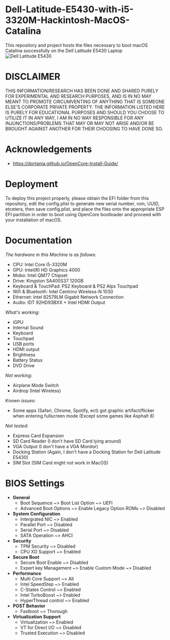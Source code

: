 # Dell-Latitude-E5430-with-i5-3320M-Hackintosh-MacOS-Catalina
This repository and project hosts the files necessary to boot macOS Catalina successfully on the Dell Latitude E5430 Laptop 
![Dell Latitude E5430](https://github.com/BluePurplePro/Dell-Latitude-E5430-with-i5-3320M-Hackintosh-MacOS-Catalina/assets/84092284/dc9655ca-ae35-4149-9db8-462ecfeacc6c)

# DISCLAIMER
THIS INFORMATION/RESEARCH HAS BEEN DONE AND SHARED PURELY FOR EXPERIMENTAL AND RESEARCH PURPOSES, AND IS IN NO MAY MEANT TO PROMOTE CIRCUMVENTING OF ANYTHING THAT IS SOMEONE ELSE'S CORPORATE PRIVATE PROPERTY. THE INFORMATION LISTED HERE IS PURELY FOR EDUCATIONAL PURPOSES AND SHOULD YOU CHOOSE TO UTILIZE IT IN ANY WAY, I AM IN NO WAY RESPONSIBLE FOR ANY INJUNCTIONS/PROBLEMS THAT MAY OR MAY NOT ARISE AND/OR BE BROUGHT AGAINST ANOTHER FOR THEIR CHOOSING TO HAVE DONE SO.

# Acknowledgements
- https://dortania.github.io/OpenCore-Install-Guide/
  
# Deployment
To deploy this project properly, please obtain the EFI folder from this repository, edit the config.plist to generate new serial number, rom, UUID, etcetera, then save config.plist, and place the files onto the appropriate ESP EFI partition in order to boot using OpenCore bootloader and proceed with your installation of macOS.

# Documentation
_The hardware in this Machine is as follows_:
- CPU: Intel Core i5-3320M
- GPU: Intel(R) HD Graphics 4000
- Mobo: Intel QM77 Chipset
- Drive: Kingston SA400S37 120GB
- Keyboard & TouchPad: PS2 Keyboard & PS2 Alps Touchpad
- Wifi & Bluetooth: Intel Centrino Wireless-N 1030
- Ethernet: Intel 82579LM Gigabit Network Connection
- Audio: IDT 92HD93BXX + Intel HDMI Output

_What's working_:
- iGPU
- Internal Sound
- Keyboard
- Touchpad
- USB ports
- HDMI output
- Brightness
- Battery Status
- DVD Drive

_Not working_:
- Airplane Mode Switch
- Airdrop (Intel Wireless)

_Known issues_:
- Some apps (Safari, Chrome, Spotify, ect) got graphic artifact/flicker when entering fullscreen mode (Except some games like Asphalt 8)

_Not tested_:
- Express Card Expansion
- SD Card Reader (I don't have SD Card lying around)
- VGA Output (I don't have a VGA Monitor)
- Docking Station (Again, I don't have a Docking Station for Dell Latitude E5430)
- SIM Slot (SIM Card might not work in MacOS)

# BIOS Settings
- **General**
  - Boot Sequence ~> Boot List Option ~> UEFI
  - Advanced Boot Options ~> Enable Legacy Option ROMs ~> Disabled
- **System Configuration**
  - Intergrated NIC ~> Enabled
  - Parallel Port ~> Disabled
  - Serial Port ~> Disabled
  - SATA Operation ~> AHCI
- **Security**
  - TPM Security ~> Disabled
  - CPU XD Support ~> Enabled
- **Secure Boot**
  - Secure Boot Enable ~> Disabled
  - Expert key Management ~> Enable Custom Mode ~> Disabled
- **Performance**
  - Multi Core Support ~> All
  - Intel SpeedStep ~> Enabled
  - C-States Control ~> Enabled
  - Intel TurboBoost ~> Enabled
  - HyperThread control ~> Enabled
- **POST Behavior**
  - Fastboot ~> Thorough
- **Virtualization Support**
  - Virtualization ~> Enabled
  - VT for Direct I/O ~> Disabled
  - Trusted Execution ~> Disabled
